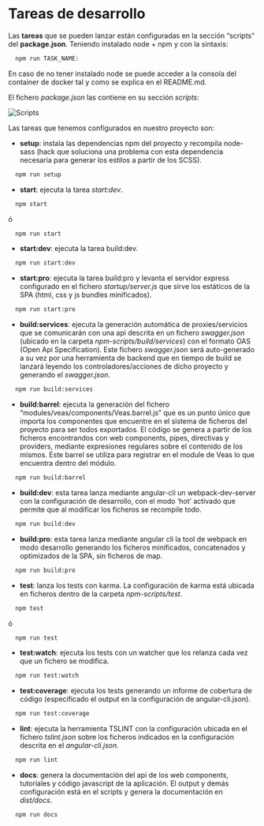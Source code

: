 
# Tareas de desarrollo

Las **tareas** que se pueden lanzar están configuradas en la sección “scripts” del **package.json**. Teniendo instalado node + npm y con la sintaxis:

```bash
  npm run TASK_NAME:
```

En caso de no tener instalado node se puede acceder a la consola del container de docker tal y como se explica en el README.md.

El fichero *package.json* las contiene en su sección *scripts*:

![Scripts](../assets/npm-scripts.png)

Las tareas que tenemos configurados en nuestro proyecto son:

  * **setup**: instala las dependencias npm del proyecto y recompila node-sass (hack que soluciona una problema con esta dependencia necesaria para generar los estilos a partir de los SCSS).

  ```bash
    npm run setup
  ```

  * **start**: ejecuta la tarea *start:dev*.

  ```bash
    npm start
  ```

  ó

  ```bash
    npm run start
  ```

  * **start:dev**: ejecuta la tarea build:dev.

  ```bash
    npm run start:dev
  ```

  * **start:pro**: ejecuta la tarea build:pro y levanta el servidor express configurado en el fichero *startup/server.js* que sirve los estáticos de la SPA (html, css y js bundles minificados).

  ```bash
    npm run start:pro
  ```

  * **build:services**: ejecuta la generación automática de proxies/servicios que se comunicarán con una api descrita en un fichero *swagger.json* (ubicado en la carpeta *npm-scripts/build/services*) con el formato OAS (Open Api Specification). Este fichero *swagger.json* será auto-generado a su vez por una herramienta de backend que en tiempo de build se lanzará leyendo los controladores/acciones de dicho proyecto y generando el *swagger.json*.

  ```bash
    npm run build:services
  ```

  *	**build:barrel**: ejecuta la generación del fichero “modules/veas/components/Veas.barrel.js” que es un punto único que importa los componentes que encuentre en el sistema de ficheros del proyecto para ser todos exportados. El código se genera a partir de los ficheros encontrandos con web components, pipes, directivas y providers, mediante expresiones regulares sobre el contenido de los mismos. Este barrel se utiliza para registrar en el module de Veas lo que encuentra dentro del módulo.

  ```bash
    npm run build:barrel
  ```

  *	**build:dev**: esta tarea lanza mediante angular-cli un webpack-dev-server con la configuración de desarrollo, con el modo ‘hot’ activado que permite que al modificar los ficheros se recompile todo.

  ```bash
    npm run build:dev
  ```
  
  *	**build:pro**: esta tarea lanza mediante angular cli la tool de webpack en modo desarrollo generando los ficheros minificados, concatenados y optimizados de la SPA, sin ficheros de map.

  ```bash
    npm run build:pro
  ```
  
  * **test**: lanza los tests con karma. La configuración de karma está ubicada en ficheros dentro de la carpeta *npm-scripts/test*.
  
  ```bash
    npm test
  ```
  
  ó

  ```bash
    npm run test
  ```

  * **test:watch**: ejecuta los tests con un watcher que los relanza cada vez que un fichero se modifica.
  
  ```bash
    npm run test:watch
  ```

  * **test:coverage**: ejecuta los tests generando un informe de cobertura de código (especificado el output en la configuración de angular-cli.json).

  ```bash
    npm run test:coverage
  ```

  * **lint**: ejecuta la herramienta TSLINT con la configuración ubicada en el fichero *tslint.json* sobre los ficheros indicados en la configuración descrita en el *angular-cli.json*.

  ```bash
    npm run lint
  ```

  * **docs**: genera la documentación del api de los web components, tutoriales y código javascript de la aplicación. El output y demás configuración está en el scripts y genera la documentación en *dist/docs*.

  ```bash
    npm run docs
  ```
